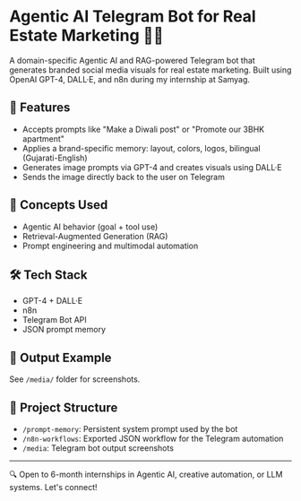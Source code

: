 # Agentic AI Telegram Bot for Real Estate Marketing 🏡🤖

A domain-specific Agentic AI and RAG-powered Telegram bot that generates branded social media visuals for real estate marketing. Built using OpenAI GPT-4, DALL·E, and n8n during my internship at Samyag.

## 🚀 Features
- Accepts prompts like "Make a Diwali post" or "Promote our 3BHK apartment"
- Applies a brand-specific memory: layout, colors, logos, bilingual (Gujarati-English)
- Generates image prompts via GPT-4 and creates visuals using DALL·E
- Sends the image directly back to the user on Telegram

## 🧠 Concepts Used
- Agentic AI behavior (goal + tool use)
- Retrieval-Augmented Generation (RAG)
- Prompt engineering and multimodal automation

## 🛠️ Tech Stack
- GPT-4 + DALL·E
- n8n
- Telegram Bot API
- JSON prompt memory

## 📸 Output Example
See `/media/` folder for screenshots.

## 📂 Project Structure
- `/prompt-memory`: Persistent system prompt used by the bot
- `/n8n-workflows`: Exported JSON workflow for the Telegram automation
- `/media`: Telegram bot output screenshots

---
🔍 Open to 6-month internships in Agentic AI, creative automation, or LLM systems. Let's connect!